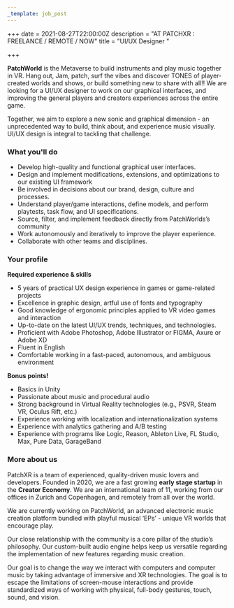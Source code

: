 ```yaml
---
_template: job_post
---
```


+++
date = 2021-08-27T22:00:00Z
description = "AT PATCHXR : FREELANCE / REMOTE / NOW"
title = "UI/UX Designer "

+++

**PatchWorld** is the Metaverse to build instruments and play music together in VR. Hang out, Jam, patch, surf the vibes and discover TONES of player-created worlds and shows, or build something new to share with all!! We are looking for a UI/UX designer to work on our graphical interfaces, and improving the general players and creators experiences across the entire game.

Together, we aim to explore a new sonic and graphical dimension - an unprecedented way to build, think about, and experience music visually. UI/UX design is integral to tackling that challenge.

### What you'll do

* Develop high-quality and functional graphical user interfaces.
* Design and implement modifications, extensions, and optimizations to our existing UI framework
* Be involved in decisions about our brand, design, culture and processes.
* Understand player/game interactions, define models, and perform playtests, task flow, and UI specifications.
* Source, filter, and implement feedback directly from PatchWorlds’s community
* Work autonomously and iteratively to improve the player experience.
* Collaborate with other teams and disciplines.

### Your profile

**Required experience & skills**

* 5 years of practical UX design experience in games or game-related projects
* Excellence in graphic design, artful use of fonts and typography
* Good knowledge of ergonomic principles applied to VR video games and interaction
* Up-to-date on the latest UI/UX trends, techniques, and technologies.
* Proficient with Adobe Photoshop, Adobe Illustrator or FIGMA, Axure or Adobe XD
* Fluent in English
* Comfortable working in a fast-paced, autonomous, and ambiguous environment

**Bonus points!**

* Basics in Unity
* Passionate about music and procedural audio
* Strong background in Virtual Reality technologies (e.g., PSVR, Steam VR, Oculus Rift, etc.)
* Experience working with localization and internationalization systems
* Experience with analytics gathering and A/B testing
* Experience with programs like Logic, Reason, Ableton Live, FL Studio, Max, Pure Data, GarageBand

### More about us

PatchXR is a team of experienced, quality-driven music lovers and developers. Founded in 2020, we are a fast growing **early stage startup**  in the **Creator Economy**. We are an international team of 11, working from our offices in Zurich and Copenhagen, and remotely from all over the world.

We are currently working on PatchWorld, an advanced electronic music creation platform bundled with playful musical ‘EPs’ - unique VR worlds that encourage play.

Our close relationship with the community is a core pillar of the studio’s philosophy. Our custom-built audio engine helps keep us versatile regarding the implementation of new features regarding music creation.

Our goal is to change the way we interact with computers and computer music by taking advantage of immersive and XR technologies. The goal is to escape the limitations of screen-mouse interactions and provide standardized ways of working with physical, full-body gestures, touch, sound, and vision.
